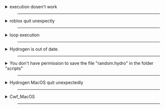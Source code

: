 <details>
  <summary>execution dosen't work</summary>

> ___

> test script
```lua
loadstring(game:HttpGet('http://pastebin.com/raw/4CjbR2FT'))() 
```
>
/
>
> Close roblox
>
> Close Hydrogen
>
> [<kbd> <br>Open this link<br> </kbd>][Link]
>
> [Link]: https://github.com/FRX397/Hydrogen/blob/main/MacOS/install.md
>

</details>

> ___

<details>
  <summary>roblox quit unexpectly</summary>

> ___

> Close roblox
>
> Close Hydrogen
>
> [<kbd> <br>Open this link<br> </kbd>][Link]
>

/

> Open Finder.
>
> Search Hydrogen.
>
> Open Hydrogen folder.
>
> Open scripts folder.
>
> Remove the files that are in the scripts folder.
>
> Join Roblox again and it will be fixed.
>

</details>

> ___

<details>
  <summary>loop execution</summary>

> ___

> Open finder
>
> Search Hydrogen
>
> Remove Hydrogen Application
>
> Remove Hydrogen Folder
>
> [<kbd> <br>Open this link<br> </kbd>][Link]
>

/

> use this function
>
```lua
if getgenv().single_ex then return end;
__script here__
getgenv().single_ex = true;
```
>
> example
>
```lua
if getgenv().single_ex then return end;
loadstring(game:HttpGet("https://raw.githubusercontent.com/FRX397/Hydrohub/main/Hydro_hub", true))()
getgenv().single_ex = true;
```
>
>

</details>

> ___

<details>
  <summary>Hydrogen is out of date.</summary>

> ___

> Update it -> [#macos-updates](https://discord.com/channels/924722337981530132/1060376974813573120), updated already? press "ok" and use it
>

</details>

> ___

<details>
  <summary>You don't have permission to save the file "random.hydro" in the folder "scripts"</summary>

> ___

> Open terminal
>
> paste in terminal

```js
sudo /Applications/Hydrogen.app/Contents/MacOS/Hydrogen\ MacOS
```

> press enter
>

</details>

> ___

<details>
  <summary>Hydrogen MacOS quit unexpectedly</summary>

> ___

> Open Settings
>
> Security & Privacy
>
> Privacy
>
> Full disk access
>
> Remove full disk access from hydrogen
>
> Grant terminal full disk access
>
> Open Finder
>
> Search Hydrogen
>
> Remove Hydrogen Folder
>
> Remove Hydrogen Application
>
> [<kbd> <br>Open this link<br> </kbd>][Link]
>
>
>

</details>

> ___

<details>
  <summary>Cwf_MacOS</summary>

> ___

> Copy
>
```js
sudo /Applications/Hydrogen.app/Contents/MacOS/Hydrogen\ MacOS
```

> Open Terminal
> 
> Paste And Press <kbd><samp>Enter</samp></kbd>
>

</details>

> ___
